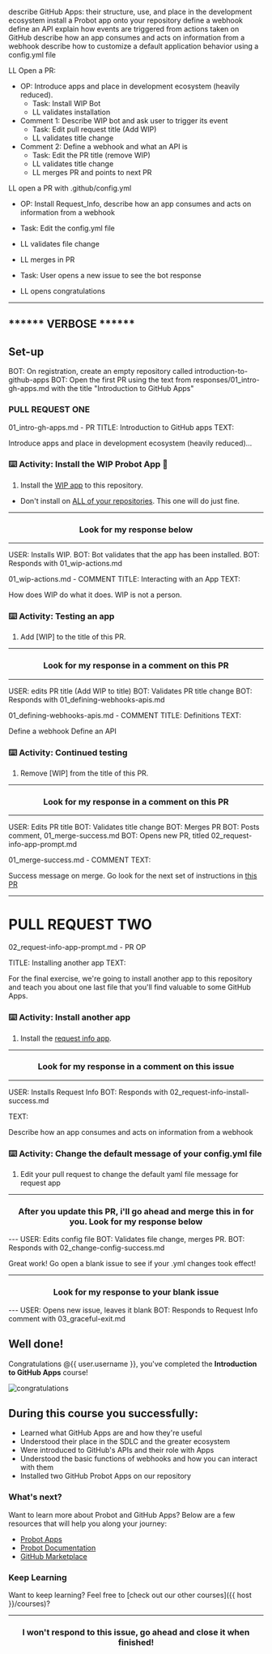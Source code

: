 describe GitHub Apps: their structure, use, and place in the development ecosystem
install a Probot app onto your repository
define a webhook
define an API
explain how events are triggered from actions taken on GitHub
describe how an app consumes and acts on information from a webhook
describe how to customize a default application behavior using a config.yml file


LL Open a PR:
- OP: Introduce apps and place in development ecosystem (heavily reduced).
  - Task: Install WIP Bot
  - LL validates installation
- Comment 1: Describe WIP bot and ask user to trigger its event
  - Task: Edit pull request title (Add WIP)
  - LL validates title change
- Comment 2: Define a webhook and what an API is
  - Task: Edit the PR title (remove WIP)
  - LL validates title change
  - LL merges PR and points to next PR

LL open a PR with .github/config.yml
  - OP: Install Request_Info, describe how an app consumes and acts on information from a webhook
  - Task: Edit the config.yml file
  - LL validates file change
  - LL merges in PR

  - Task: User opens a new issue to see the bot response
  - LL opens congratulations

---------------------
****** VERBOSE ******
---------------------

## Set-up

BOT: On registration, create an empty repository called introduction-to-github-apps
BOT: Open the first PR using the text from responses/01_intro-gh-apps.md with the title "Introduction to GitHub Apps"

### PULL REQUEST ONE

01_intro-gh-apps.md - PR
TITLE: Introduction to GitHub apps
TEXT:

Introduce apps and place in development ecosystem (heavily reduced)...


### :keyboard: Activity: Install the WIP Probot App :tada:

1. Install the [WIP app](https://probot.github.io/apps/wip/) to this repository.
  - Don't install on [ALL of your repositories](https://user-images.githubusercontent.com/13326548/46620238-05dec680-cad9-11e8-8fb6-583dd5d9d5b0.png). This one will do just fine.

<hr>
<h3 align="center">Look for my response below</h3>

---
USER: Installs WIP.
BOT: Bot validates that the app has been installed.
BOT: Responds with 01_wip-actions.md

01_wip-actions.md - COMMENT
TITLE: Interacting with an App
TEXT:

How does WIP do what it does.
WIP is not a person.

### :keyboard: Activity: Testing an app

1. Add [WIP] to the title of this PR.

<hr>
<h3 align="center">Look for my response in a comment on this PR</h3>

---
USER: edits PR title (Add WIP to title)
BOT: Validates PR title change
BOT: Responds with  01_defining-webhooks-apis.md

01_defining-webhooks-apis.md - COMMENT
TITLE: Definitions
TEXT:

Define a webhook
Define an API

### :keyboard: Activity: Continued testing

1. Remove [WIP] from the title of this PR.

<hr>
<h3 align="center">Look for my response in a comment on this PR</h3>

---
USER: Edits PR title
BOT: Validates title change
BOT: Merges PR
BOT: Posts comment, 01_merge-success.md
BOT: Opens new PR, titled 02_request-info-app-prompt.md

01_merge-success.md - COMMENT
TEXT:

Success message on merge. Go look for the next set of instructions in [this PR](LINK)

---
# PULL REQUEST TWO


02_request-info-app-prompt.md - PR OP

TITLE: Installing another app
TEXT:

For the final exercise, we're going to install another app to this repository and teach you about one last file that you'll find valuable to some GitHub Apps.

### :keyboard: Activity: Install another app

1. Install the [request info app](https://probot.github.io/apps/request-info/).

<hr>
<h3 align="center">Look for my response in a comment on this issue</h3>

---
USER: Installs Request Info
BOT: Responds with 02_request-info-install-success.md

TEXT:

Describe how an app consumes and acts on information from a webhook

### :keyboard: Activity: Change the default message of your config.yml file

1. Edit your pull request to change the default yaml file message for request app

<hr>
<h3 align="center">After you update this PR, i'll go ahead and merge this in for you. Look for my response below</h3>
---
USER: Edits config file
BOT: Validates file change, merges PR.
BOT: Responds with 02_change-config-success.md

Great work! Go open a blank issue to see if your .yml changes took effect!

<hr>
<h3 align="center">Look for my response to your blank issue</h3>
---
USER: Opens new issue, leaves it blank
BOT: Responds to Request Info comment with 03_graceful-exit.md

## Well done!

Congratulations @{{ user.username }}, you've completed the **Introduction to GitHub Apps** course!

![congratulations](https://octodex.github.com/images/welcometocat.png)

## During this course you successfully:

- Learned what GitHub Apps are and how they're useful
- Understood their place in the SDLC and the greater ecosystem
- Were introduced to GitHub's APIs and their role with Apps
- Understood the basic functions of webhooks and how you can interact with them
- Installed two GitHub Probot Apps on our repository


### What's next?

Want to learn more about Probot and GitHub Apps? Below are a few resources that will help you along your journey:
- [Probot Apps](https://probot.github.io/apps/)
- [Probot Documentation](https://probot.github.io/docs/)
- [GitHub Marketplace](https://github.com/marketplace)

### Keep Learning

Want to keep learning? Feel free to [check out our other courses]({{ host }}/courses)?

<hr>
<h3 align="center">I won't respond to this issue, go ahead and close it when finished!</h3>
